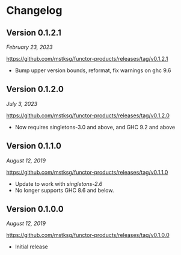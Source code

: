 Changelog
=========

Version 0.1.2.1
---------------

*February 23, 2023*

<https://github.com/mstksg/functor-products/releases/tag/v0.1.2.1>

*   Bump upper version bounds, reformat, fix warnings on ghc 9.6

Version 0.1.2.0
---------------

*July 3, 2023*

<https://github.com/mstksg/functor-products/releases/tag/v0.1.2.0>

*   Now requires singletons-3.0 and above, and GHC 9.2 and above

Version 0.1.1.0
---------------

*August 12, 2019*

<https://github.com/mstksg/functor-products/releases/tag/v0.1.1.0>

*   Update to work with *singletons-2.6*
*   No longer supports GHC 8.6 and below.

Version 0.1.0.0
---------------

*August 12, 2019*

<https://github.com/mstksg/functor-products/releases/tag/v0.1.0.0>

*   Initial release
